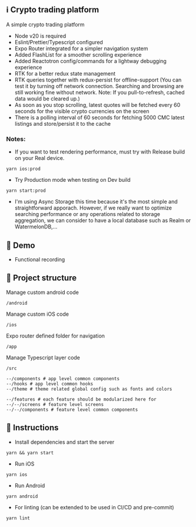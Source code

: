 ## ℹ️ Crypto trading platform

A simple crypto trading platform

- Node v20 is required
- Eslint/Prettier/Typescript configured
- Expo Router integrated for a simpler navigation system
- Added FlashList for a smoother scrolling experience
- Added Reactotron config/commands for a lightway debugging experience
- RTK for a better redux state management
- RTK queries together with redux-persist for offline-support (You can test it by turning off network connection. Searching and browsing are still working fine without network. Note: If you pull-to-refresh, cached data would be cleared up.)
- As soon as you stop scrolling, latest quotes will be fetched every 60 seconds for the visible crypto currencies on the screen
- There is a polling interval of 60 seconds for fetching 5000 CMC latest listings and store/persist it to the cache

### Notes:

- If you want to test rendering performance, must try with Release build on your Real device.

```
yarn ios:prod
```

- Try Production mode when testing on Dev build

```
yarn start:prod
```

- I'm using Async Storage this time because it's the most simple and straightforward apporach. However, if we really want to optimize searching performance or any operations related to storage aggregation, we can consider to have a local database such as Realm or WatermelonDB,...

## 💫 Demo

- Functional recording

## 🧱 Project structure

Manage custom android code

```
/android
```

Manage custom iOS code

```
/ios
```

Expo router defined folder for navigation

```
/app
```

Manage Typescript layer code

```
/src

--/components # app level common components
--/hooks # app level common hooks
--/theme # theme related global config such as fonts and colors

--/features # each feature should be modularized here for
--/--/screens # feature level screens
--/--/components # feature level common components
```

## 📲 Instructions

- Install dependencies and start the server

```
yarn && yarn start
```

- Run iOS

```
yarn ios
```

- Run Android

```
yarn android
```

- For linting (can be extended to be used in CI/CD and pre-commit)

```
yarn lint
```
